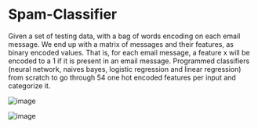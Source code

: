 # Spam-Classifier
Given a set of testing data, with a bag of words encoding on each email message. We end up with a matrix of messages and their features, as binary encoded values. That is, for each email message, a feature x will be encoded to a 1 if it is present in an email message. Programmed classifiers (neural network, naives bayes, logistic regression and linear regression) from scratch to go through 54 one hot encoded features per input and categorize it.


![image](https://user-images.githubusercontent.com/64679971/179846830-4f0bd705-e74c-4694-974d-c2f2e4dd80c9.png)


![image](https://user-images.githubusercontent.com/64679971/179846713-a80b2cb0-3cdc-44d6-a8e1-2d423016be26.png)
